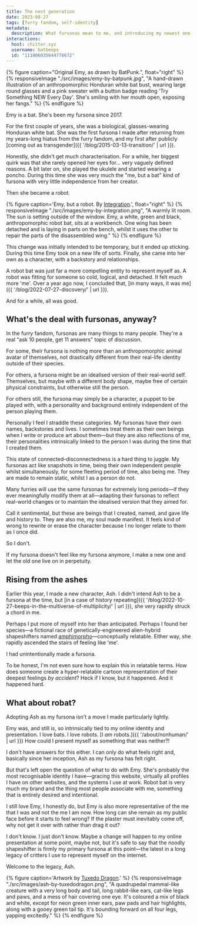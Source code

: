 ```yaml
---
title: The next generation
date: 2023-08-27
tags: [furry fandom, self-identity]
metadata:
  description: What fursonas mean to me, and introducing my newest one.
interactions:
  host: chitter.xyz
  username: batbeeps
  id: "111006035644776672"
---
```


{% figure caption="Original Emy, as drawn by BatPunk.", float="right" %}
{% responsiveImage "./src/images/emy-by-batpunk.jpg", "A hand-drawn illustration of an anthropomorphic Honduran white bat bust, wearing large round glasses and a pink sweater with a button badge reading 'Try Something NEW Every Day'. She's smiling with her mouth open, exposing her fangs." %}
{% endfigure %}

Emy is a bat. She's been my fursona since 2017.

For the first couple of years, she was a biological, glasses-wearing Honduran white bat. She was the first fursona I made after returning from my years-long hiatus from the furry fandom, and my first after publicly [coming out as transgender]({{ '/blog/2015-03-13-transition/' | url }}).

Honestly, she didn't get much characterisation. For a while, her biggest quirk was that she rarely opened her eyes for... very vaguely defined reasons. A bit later on, she played the ukulele and started wearing a poncho. During this time she was very much the "me, but a bat" kind of fursona with very little independence from her creator.

Then she became a robot.

{% figure caption='Emy, but a robot. By <a href="https://twitter.com/integration_art">Integration</a>.', float="right" %}
{% responsiveImage "./src/images/emy-by-integration.png", "A warmly lit room. The sun is setting outside of the window. Emy, a white, green and black, anthropomorphic robot bat, sits at a workbench. One wing has been detached and is laying in parts on the bench, whilst it uses the other to repair the parts of the disassembled wing." %}
{% endfigure %}

This change was initially intended to be temporary, but it ended up sticking. During this time Emy took on a new life of sorts. Finally, she came into her own as a character, with a backstory and relationships.

A robot bat was just far a more compelling entity to represent myself as. A robot was fitting for someone so cold, logical, and detached. It felt much more 'me'. Over a year ago now, I concluded that, [in many ways, it was me]({{ '/blog/2022-07-27-discovery/' | url }}).

And for a while, all was good.

## What's the deal with fursonas, anyway?

In the furry fandom, fursonas are many things to many people. They're a real "ask 10 people, get 11 answers" topic of discussion.

For some, their fursona is nothing more than an anthropomorphic animal avatar of themselves, not drastically different from their real-life identity outside of their species.

For others, a fursona might be an idealised version of their real-world self. Themselves, but maybe with a different body shape, maybe free of certain physical constraints, but otherwise still the person.

For others still, the fursona may simply be a character, a puppet to be played with, with a personality and background entirely independent of the person playing them.

Personally I feel I straddle these categories. My fursonas have their own names, backstories and lives. I sometimes treat them as their own beings when I write or produce art about them—but they are also reflections of me, their personalities intrinsically linked to the person I was during the time that I created them.

This state of connected–disconnectedness is a hard thing to juggle. My fursonas act like snapshots in time, being their own independent people whilst simultaneously, for some fleeting period of time, also being me. They are made to remain static, whilst I as a person do not.

Many furries will use the same fursonas for extremely long periods—if they ever meaningfully modify them at all—adapting their fursonas to reflect real-world changes or to maintain the idealised version that they aimed for.

Call it sentimental, but these are beings that I created, named, and gave life and history to. They are also me, my soul made manifest. It feels kind of wrong to rewrite or erase the character because I no longer relate to them as I once did.

So I don't.

If my fursona doesn't feel like my fursona anymore, I make a new one and let the old one live on in perpetuity.

## Rising from the ashes

Earlier this year, I made a new character, Ash. I didn't intend Ash to be a fursona at the time, but [in a case of history repeating]({{ '/blog/2022-10-27-beeps-in-the-multiverse-of-multiplicity/' | url }}), she very rapidly struck a chord in me.

Perhaps I put more of myself into her than anticipated. Perhaps I found her species—a fictional race of genetically-engineered alien-hybrid shapeshifters named [amphimorpho](https://amphimorpho.carrd.co/)—conceptually relatable. Either way, she rapidly ascended the stairs of feeling like 'me'.

I had unintentionally made a fursona.

To be honest, I'm not even sure how to explain this in relatable terms. How does someone create a hyper-relatable cartoon representation of their deepest feelings _by accident_? Heck if I know, but it happened. And it happened hard.

## What about robat?

Adopting Ash as my fursona isn't a move I made particularly lightly.

Emy was, and still is, so intrinsically tied to my online identity and presentation. I love bats. I love robots. [I _am_ robots.]({{ '/about/nonhuman/' | url }}) How could I present myself as something that was neither?!

I don't have answers for this either. I can only do what feels right and, basically since her inception, Ash as my fursona has felt right.

But that's left open the question of what to do with Emy. She's probably the most recognisable identity I have—gracing this website, virtually all profiles I have on other websites, and the systems I use at work. Robot bat is very much my brand and the thing most people associate with me, something that is entirely desired and intentional.

I still love Emy, I honestly do, but Emy is also more representative of the me that I was and not the me I am now. How long can she remain as my public face before it starts to feel wrong? If the plaster must inevitably come off, why not get it over with rather than drag it out?

I don't know. I just don't know. Maybe a change will happen to my online presentation at some point, maybe not, but it's safe to say that the noodly shapeshifter is firmly my primary fursona at this point—the latest in a long legacy of critters I use to represent myself on the internet.

Welcome to the legacy, Ash.

{% figure caption='Artwork by <a href="https://tuxedodragon.carrd.co/">Tuxedo Dragon</a>.' %}
{% responsiveImage "./src/images/ash-by-tuxedodragon.png", "A quadrupedal mammal-like creature with a very long body and tail, long rabbit-like ears, cat-like legs and paws, and a mess of hair covering one eye. It's coloured a mix of black and white, except for neon green inner ears, paw pads and hair highlights, along with a gooey green tail tip. It's bounding forward on all four legs, yapping excitedly." %}
{% endfigure %}
